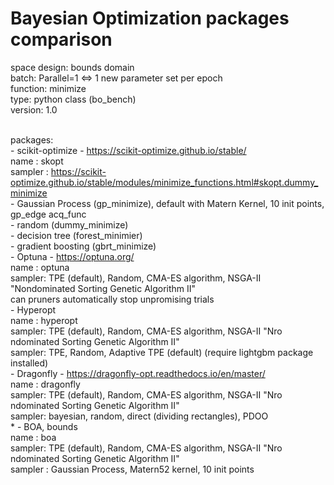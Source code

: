  #                         Bayesian Optimization packages comparison 
 space design: bounds domain <br />
 batch: Parallel=1 <=> 1 new parameter set per epoch <br />
 function: minimize <br />
 type: python class (bo_bench) <br />
 version: 1.0 <br /> <br />
 
packages:  <br />
        - scikit-optimize - https://scikit-optimize.github.io/stable/  <br />
              name : skopt  <br />
              sampler :  https://scikit-optimize.github.io/stable/modules/minimize_functions.html#skopt.dummy_minimize  <br />
                        - Gaussian Process (gp_minimize), default with Matern Kernel, 10 init points, gp_edge acq_func  <br />
                        - random (dummy_minimize)  <br />
                        - decision tree (forest_minimier)  <br />
                        - gradient boosting (gbrt_minimize)  <br />
        - Optuna - https://optuna.org/  <br />
              name : optuna <br />
              sampler: TPE (default), Random,  CMA-ES algorithm, NSGA-II "Nondominated Sorting Genetic Algorithm II" <br />
                       can pruners automatically stop unpromising trials  <br />
         - Hyperopt  <br />
              name : hyperopt <br />
              sampler: TPE (default), Random,  CMA-ES algorithm, NSGA-II "Nro ndominated Sorting Genetic Algorithm II" <br />
              sampler: TPE, Random, Adaptive TPE (default) (require lightgbm package installed) <br />
         - Dragonfly - https://dragonfly-opt.readthedocs.io/en/master/ <br />
              name : dragonfly <br />
              sampler: TPE (default), Random,  CMA-ES algorithm, NSGA-II "Nro ndominated Sorting Genetic Algorithm II" <br />
              sampler: bayesian, random, direct (dividing rectangles), PDOO <br />*        - BOA, bounds <br />
              name : boa <br />
              sampler: TPE (default), Random,  CMA-ES algorithm, NSGA-II "Nro ndominated Sorting Genetic Algorithm II" <br />
              sampler : Gaussian Process, Matern52 kernel, 10 init points <br />
 

